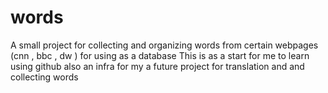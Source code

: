 # words
A small project for collecting and organizing words from certain webpages  (cnn , bbc , dw ) for using as a database 
This is as a start for me to learn using github also an infra for my a future project for translation and and collecting words
